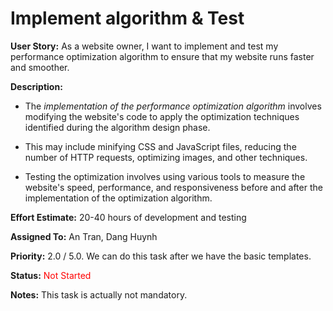 # Implement algorithm & Test

**User Story:** As a website owner, I want to implement and test my performance 
optimization algorithm to ensure that my website runs faster and smoother.

**Description:**

*   The *implementation of the performance optimization algorithm* involves modifying
the website's code to apply the optimization techniques identified during the
algorithm design phase.
    
*   This may include minifying CSS and JavaScript files, reducing the number of 
HTTP requests, optimizing images, and other techniques.
    
*   Testing the optimization involves using various tools to measure the 
    website's speed, performance, and responsiveness before and after the 
    implementation of the optimization algorithm.

**Effort Estimate:** 20-40 hours of development and testing

**Assigned To:** An Tran, Dang Huynh

**Priority:** 2.0 / 5.0. We can do this task after we have the basic templates.

**Status:** <span style="color:red">Not Started</span>

**Notes:** This task is actually not mandatory.